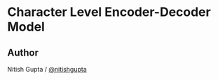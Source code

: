 Character Level Encoder-Decoder Model
=====================================

Author
------

Nitish Gupta / [@nitishgupta](http://nitishgupta.github.io/)
